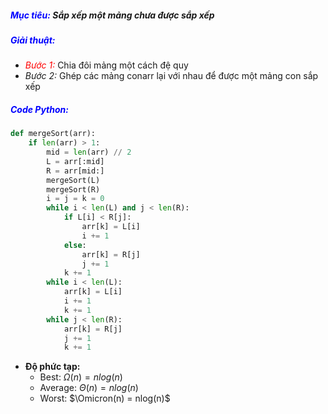 ##### <span style="color:blue">**Mục tiêu:**</span> Sắp xếp một mảng chưa được sắp xếp

##### <span style="color:blue">**Giải thuật:**</span>

- <span style="color:red">*Bước 1:*</span> Chia đôi mảng một cách đệ quy
- *Bước 2:* Ghép các mảng conarr lại với nhau để được một mảng con sắp xếp

##### <span style="color:blue">**Code Python:**</span>

```python
def mergeSort(arr):
    if len(arr) > 1:
        mid = len(arr) // 2
        L = arr[:mid]
        R = arr[mid:]
        mergeSort(L)
        mergeSort(R)
        i = j = k = 0
        while i < len(L) and j < len(R):
            if L[i] < R[j]:
                arr[k] = L[i]
                i += 1
            else:
                arr[k] = R[j]
                j += 1
            k += 1
        while i < len(L):
            arr[k] = L[i]
            i += 1
            k += 1
        while j < len(R):
            arr[k] = R[j]
            j += 1
            k += 1
```

- **Độ phức tạp:**
  - Best: $\Omega (n)=nlog(n)$
  - Average: $\Theta (n) = nlog(n)$
  - Worst: $\Omicron(n) = nlog(n)$
